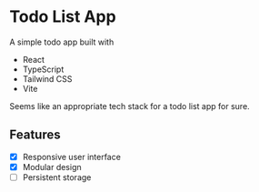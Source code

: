 # Todo List App

A simple todo app built with

- React
- TypeScript
- Tailwind CSS
- Vite

Seems like an appropriate tech stack for a todo list app for sure.

## Features

- [x] Responsive user interface
- [x] Modular design
- [ ] Persistent storage

